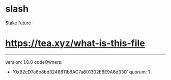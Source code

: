 # slash
Stake future
# https://tea.xyz/what-is-this-file
---
version: 1.0.0
codeOwners:
  - '0xB2cD7a6b8bd3248811b8AC7a601302E6E9A6d330'
quorum: 1
